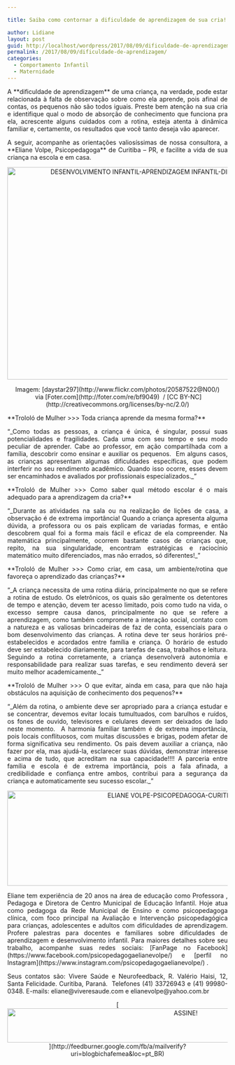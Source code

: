 ```yaml
---

title: Saiba como contornar a dificuldade de aprendizagem de sua cria!

author: Lidiane
layout: post
guid: http://localhost/wordpress/2017/08/09/dificuldade-de-aprendizagem/
permalink: /2017/08/09/dificuldade-de-aprendizagem/
categories:
  - Comportamento Infantil
  - Maternidade
---
```

<p style="text-align: justify;">
  A **dificuldade de aprendizagem** de uma criança, na verdade, pode estar relacionada à falta de observação sobre como ela aprende, pois afinal de contas, os pequenos não são todos iguais. Preste bem atenção na sua cria e identifique qual o modo de absorção de conhecimento que funciona pra ela, acrescente alguns cuidados com a rotina, esteja atenta à dinâmica familiar e, certamente, os resultados que você tanto deseja vão aparecer.
</p>

<p style="text-align: justify;">
  A seguir, acompanhe as orientações valiosíssimas de nossa consultora, a **Eliane Volpe, Psicopedagoga** de Curitiba – PR, e facilite a vida de sua criança na escola e em casa.
</p>

<p align="center">
  <img class="alignnone size-full wp-image-13946" src="http://www.trololodemulher.com.br/blog/wp-content/uploads/2017/08/DESENVOLVIMENTO-INFANTIL-APRENDIZAGEM-INFANTIL-DIFICULDADE-DE-APRENDIZAGEM.jpg" alt="DESENVOLVIMENTO INFANTIL-APRENDIZAGEM INFANTIL-DIFICULDADE DE APRENDIZAGEM" width="800" height="485" />
</p>

<p style="text-align: center;">
  Imagem: [daystar297](http://www.flickr.com/photos/20587522@N00/)  via [Foter.com](http://foter.com/re/bf9049)  / [CC BY-NC](http://creativecommons.org/licenses/by-nc/2.0/) 
</p>

<p style="text-align: justify;">
  **Trololó de Mulher >>> Toda criança aprende da mesma forma?**
</p>

<p style="text-align: justify;">
  “_Como todas as pessoas, a criança é única, é singular, possui suas potencialidades e fragilidades. Cada uma com seu tempo e seu modo peculiar de aprender. Cabe ao professor, em ação compartilhada com a família, descobrir como ensinar e auxiliar os pequenos.  Em alguns casos, as crianças apresentam algumas dificuldades específicas, que podem interferir no seu rendimento acadêmico. Quando isso ocorre, esses devem ser encaminhados e avaliados por profissionais especializados._”
</p>

<p style="text-align: justify;">
  **Trololó de Mulher >>> Como saber qual método escolar é o mais adequado para a aprendizagem da cria?**
</p>

<p style="text-align: justify;">
  “_Durante as atividades na sala ou na realização de lições de casa, a observação é de extrema importância! Quando a criança apresenta alguma dúvida, a professora ou os pais explicam de variadas formas, e então descobrem qual foi a forma mais fácil e eficaz de ela compreender. Na matemática principalmente, ocorrem bastante casos de crianças que, repito, na sua singularidade, encontram estratégicas e raciocínio matemático muito diferenciados, mas não errados, só diferentes!_”
</p>

<p style="text-align: justify;">
  **Trololó de Mulher >>> Como criar, em casa, um ambiente/rotina que favoreça o aprendizado das crianças?**
</p>

<p style="text-align: justify;">
  “_A criança necessita de uma rotina diária, principalmente no que se refere a rotina de estudo. Os eletrônicos, os quais são geralmente os detentores de tempo e atenção, devem ter acesso limitado, pois como tudo na vida, o excesso sempre causa danos, principalmente no que se refere a aprendizagem, como também compromete a interação social, contato com a natureza e as valiosas brincadeiras de faz de conta, essenciais para o bom desenvolvimento das crianças. A rotina deve ter seus horários pré-estabelecidos e acordados entre família e criança. O horário de estudo deve ser estabelecido diariamente, para tarefas de casa, trabalhos e leitura. Seguindo a rotina corretamente, a criança desenvolverá autonomia e responsabilidade para realizar suas tarefas, e seu rendimento deverá ser muito melhor academicamente._”
</p>

<p style="text-align: justify;">
  **Trololó de Mulher >>> O que evitar, ainda em casa, para que não haja obstáculos na aquisição de conhecimento dos pequenos?**
</p>

<p style="text-align: justify;">
  “_Além da rotina, o ambiente deve ser apropriado para a criança estudar e se concentrar, devemos evitar locais tumultuados, com barulhos e ruídos, os fones de ouvido, televisores e celulares devem ser deixados de lado neste momento.  A harmonia familiar também é de extrema importância, pois locais conflituosos, com muitas discussões e brigas, podem afetar de forma significativa seu rendimento. Os pais devem auxiliar a criança, não fazer por ela, mas ajudá-la, esclarecer suas dúvidas, demonstrar interesse e acima de tudo, que acreditam na sua capacidade!!!! A parceria entre família e escola é de extrema importância, pois a fala afinada, a credibilidade e confiança entre ambos, contribui para a segurança da criança e automaticamente seu sucesso escolar._”
</p>

<p align="center">
  <img class="alignnone size-full wp-image-13949" src="http://www.trololodemulher.com.br/blog/wp-content/uploads/2017/08/ELIANE-VOLPE-PSICOPEDAGOGA-CURITIBA-PARANÁ.jpg" alt="ELIANE VOLPE-PSICOPEDAGOGA-CURITIBA-PARANÁ" width="800" height="217" />
</p>

<p style="text-align: justify;">
  Eliane tem experiência de 20 anos na área de educação como Professora , Pedagoga e Diretora de Centro Municipal de Educação Infantil. Hoje atua como pedagoga da Rede Municipal de Ensino e como psicopedagoga clínica, com foco principal na Avaliação e Intervenção psicopedagógica para crianças, adolescentes e adultos com dificuldades de aprendizagem. Profere palestras para docentes e familiares sobre dificuldades de aprendizagem e desenvolvimento infantil. Para maiores detalhes sobre seu trabalho, acompanhe suas redes sociais: [FanPage no Facebook](https://www.facebook.com/psicopedagogaelianevolpe/)  e [perfil no Instagram](https://www.instagram.com/psicopedagogaelianevolpe/) .
</p>

<p style="text-align: justify;">
  Seus contatos são: Vivere Saúde e Neurofeedback, R. Valério Haisi, 12, Santa Felicidade. Curitiba, Paraná.  Telefones (41) 33726943 e (41) 99980-0348. E-mails: eliane@viveresaude.com e elianevolpe@yahoo.com.br
</p>

<p align="center">
  [<img class="alignnone size-full wp-image-10439" src="http://www.trololodemulher.com.br/blog/wp-content/uploads/2014/09/ASSINE.png" alt="ASSINE!" width="800" height="78" />](http://feedburner.google.com/fb/a/mailverify?uri=blogbichafemea&loc=pt_BR) 
</p>

<p style="text-align: justify;">